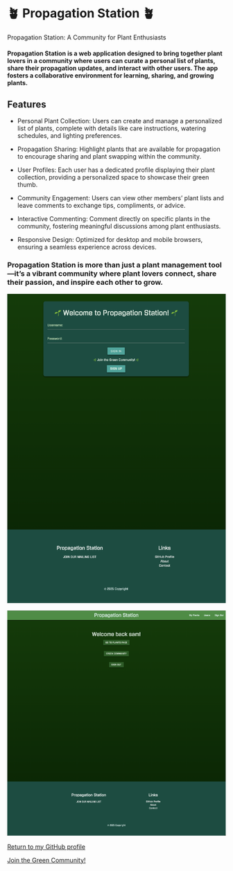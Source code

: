 # 🪴 Propagation Station 🪴

 Propagation Station: A Community for Plant Enthusiasts

#### Propagation Station is a web application designed to bring together plant lovers in a community where users can curate a personal list of plants, share their propagation updates, and interact with other users. The app fosters a collaborative environment for learning, sharing, and growing plants.

## Features

- Personal Plant Collection: Users can create and manage a personalized list of plants, complete with details like care instructions, watering schedules, and lighting preferences.

- Propagation Sharing: Highlight plants that are available for propagation to encourage sharing and plant swapping within the community.

- User Profiles: Each user has a dedicated profile displaying their plant collection, providing a personalized space to showcase their green thumb.

- Community Engagement: Users can view other members’ plant lists and leave comments to exchange tips, compliments, or advice.

- Interactive Commenting: Comment directly on specific plants in the community, fostering meaningful discussions among plant enthusiasts.

- Responsive Design: Optimized for desktop and mobile browsers, ensuring a seamless experience across devices.

### Propagation Station is more than just a plant management tool—it’s a vibrant community where plant lovers connect, share their passion, and inspire each other to grow.

![Home Page](public/css/image/sign_in_page.jpg)

![Page 1](public/css/image/page_1_propagation_station.jpg)

[Return to my GitHub profile](https://github.com/sambow7)

[Join the Green Community!](https://propagation-station-app-235a0ca5b656.herokuapp.com/auth/sign-in)
